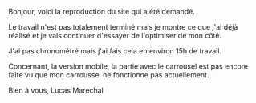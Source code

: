 Bonjour, voici la reproduction du site qui a été demandé.

Le travail n'est pas totalement terminé mais je montre ce que j'ai déjà réalisé et je vais continuer d'essayer de l'optimiser de mon côté.

J'ai pas chronométré mais j'ai fais cela en environ 15h de travail.

Concernant, la version mobile, la partie avec le carrousel est pas encore faite vu que mon carroussel ne fonctionne pas actuellement.

Bien à vous, 
Lucas Marechal
